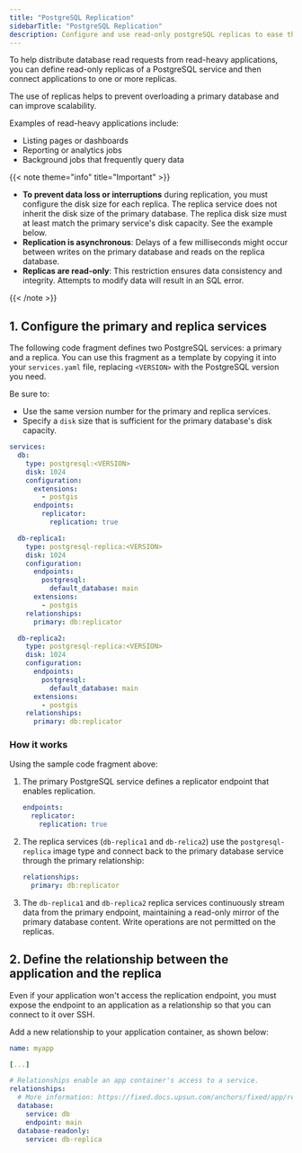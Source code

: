 ```yaml
---
title: "PostgreSQL Replication"
sidebarTitle: "PostgreSQL Replication"
description: Configure and use read-only postgreSQL replicas to ease the load on a primary database.
---
```


To help distribute database read requests from read-heavy applications, you can define read-only replicas of a PostgreSQL service and then connect applications to one or more replicas. 

The use of replicas helps to prevent overloading a primary database and can improve scalability. 

Examples of read-heavy applications include: 
- Listing pages or dashboards
- Reporting or analytics jobs
- Background jobs that frequently query data

{{< note theme="info" title="Important" >}}
- **To prevent data loss or interruptions** during replication, you must configure the disk size for each replica. The replica service does not inherit the disk size of the primary database. The replica disk size must at least match the primary service's disk capacity. See the example below. 
- **Replication is asynchronous**: Delays of a few milliseconds might occur between writes on the primary database and reads on the replica database.
- **Replicas are read-only**: This restriction ensures data consistency and integrity. Attempts to modify data will result in an SQL error.
 

{{< /note >}}

## 1. Configure the primary and replica services

The following code fragment defines two PostgreSQL services: a primary and a replica. You can use this fragment as a template by copying it into your `services.yaml` file, replacing `<VERSION>` with the PostgreSQL version you need. 

Be sure to: 
- Use the same version number for the primary and replica services.
- Specify a `disk` size that is sufficient for the primary database's disk capacity.

<!-- does this apply for postgres? To set up replication you need to create a replication-enabled user? 

For each database that you'd like to replicate, you need to assign a `replication` permission/role under a corresponding `endpoint`:
-->

```yaml {configFile="services"}
services:
  db:
    type: postgresql:<VERSION>
    disk: 1024
    configuration:
      extensions:
        - postgis
      endpoints:
        replicator:
          replication: true

  db-replica1:
    type: postgresql-replica:<VERSION>
    disk: 1024
    configuration:
      endpoints:
        postgresql:
          default_database: main
      extensions:
        - postgis
    relationships:
      primary: db:replicator

  db-replica2:
    type: postgresql-replica:<VERSION>
    disk: 1024
    configuration:
      endpoints:
        postgresql:
          default_database: main
      extensions:
        - postgis
    relationships:
      primary: db:replicator

```

### How it works

Using the sample code fragment above: 

1. The primary PostgreSQL service defines a replicator endpoint that enables replication. 
    ```yaml
    endpoints:
      replicator:
        replication: true
    ```

2. The replica services (`db-replica1` and `db-relica2`) use the `postgresql-replica` image type and connect back to the primary database service through the primary relationship:

    ```yaml
    relationships:
      primary: db:replicator
    ```
    
3. The `db-replica1` and `db-replica2` replica services continuously stream data from the primary endpoint, maintaining a read-only mirror of the primary database content. Write operations are not permitted on the replicas. 


## 2. Define the relationship between the application and the replica

Even if your application won't access the replication endpoint, you must expose the endpoint to an application as a relationship so that you can connect to it over SSH.

Add a new relationship to your application container, as shown below:

```yaml {configFile="app"}
name: myapp

[...]

# Relationships enable an app container's access to a service.
relationships:
  # More information: https://fixed.docs.upsun.com/anchors/fixed/app/reference/relationships/
  database:
    service: db
    endpoint: main
  database-readonly:
    service: db-replica
```


